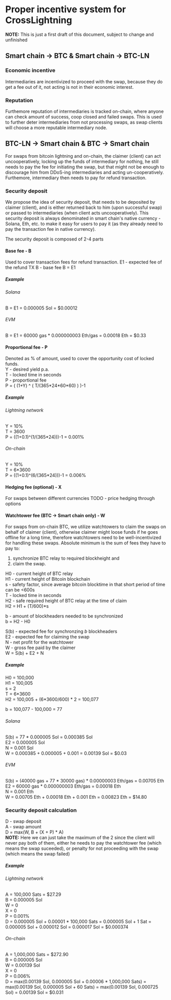 # Proper incentive system for CrossLightning

__NOTE:__ This is just a first draft of this document, subject to change and unfinished

## Smart chain -> BTC & Smart chain -> BTC-LN

### Economic incentive
Intermediaries are incentivized to proceed with the swap, because they do get a fee out of it, not acting is not in their economic interest.

### Reputation
Furthemore reputation of intermediaries is tracked on-chain, where anyone can check amount of success, coop closed and failed swaps. This is used to further deter intermediaries from not processing swaps, as swap clients will choose a more reputable intermediary node.


## BTC-LN -> Smart chain & BTC -> Smart chain
For swaps from bitcoin lightning and on-chain, the claimer (client) can act uncooperatively, locking up the funds of intermediary for nothing, he still needs to pay the fee for initiating the swap, but that might not be enough to discourage him from DDoS-ing intermediaries and acting un-cooperatively. Furthemore, intermediary then needs to pay for refund transaction.

### Security deposit
We propose the idea of security deposit, that needs to be deposited by claimer (client), and is either returned back to him (upon successful swap) or passed to intermediaries (when client acts uncooperatively). This security deposit is always denominated in smart chain's native currency - Solana, Eth, etc. to make it easy for users to pay it (as they already need to pay the transaction fee in native currency).

The security deposit is composed of 2-4 parts

#### Base fee - B

Used to cover transaction fees for refund transaction.
E1 - expected fee of the refund TX
B - base fee
B = E1

##### Example

###### Solana

B = E1 = 0.000005 Sol = $0.00012

###### EVM

B = E1 = 60000 gas \* 0.000000003 Eth/gas = 0.00018 Eth = $0.33  

#### Proportional fee - P

Denoted as % of amount, used to cover the opportunity cost of locked funds.  
Y - desired yield p.a.  
T - locked time in seconds  
P - proportional fee  
P = ( (1+Y) ^ ( T/(365\*24\*60\*60) ) )-1  

##### Example

###### Lightning network

Y = 10%  
T = 3600  
P = ((1+0.1)^(1/(365\*24)))-1 = 0.001%  

###### On-chain

Y = 10%  
T = 6\*3600  
P = ((1+0.1)^(6/(365\*24)))-1 = 0.006%  

#### Hedging fee (optional) - X

For swaps between different currencies
TODO - price hedging through options

#### Watchtower fee (BTC -> Smart chain only) - W

For swaps from on-chain BTC, we utilize watchtowers to claim the swaps on behalf of claimer (client), otherwise claimer might loose funds if he goes offline for a long time, therefore watchtowers need to be well-incentivized for handling these swaps. Absolute minimum is the sum of fees they have to pay to:

1. synchronize BTC relay to required blockheight and  
2. claim the swap.  

H0 - current height of BTC relay  
H1 - current height of Bitcoin blockchain  
s - safety factor, since average bitcoin blocktime in that short period of time can be &lt;600s  
T - locked time in seconds  
H2 - safe required height of BTC relay at the time of claim  
H2 = H1 + (T/600)\*s  

b - amount of blockheaders needed to be synchronized  
b = H2 - H0  

S(b) - expected fee for synchronzing _b_ blockheaders  
E2 - expected fee for claiming the swap  
N - net profit for the watchtower  
W - gross fee paid by the claimer  
W = S(b) + E2 + N  

##### Example

H0 = 100,000  
H1 = 100,005  
s = 2  
T = 6\*3600  
H2 = 100,005 + (6\*3600/600) \* 2 = 100,077  

b = 100,077 - 100,000 = 77  

###### Solana  

S(b) = 77 \* 0.000005 Sol = 0.000385 Sol  
E2 = 0.000005 Sol  
N = 0.001 Sol  
W = 0.000385 + 0.000005 + 0.001 = 0.00139 Sol = $0.03  

###### EVM

S(b) = (40000 gas + 77 \* 30000 gas) \* 0.00000003 Eth/gas = 0.00705 Eth  
E2 = 60000 gas \* 0.000000003 Eth/gas = 0.00018 Eth  
N = 0.001 Eth  
W = 0.00705 Eth + 0.00018 Eth + 0.001 Eth = 0.00823 Eth = $14.80  

### Security deposit calculation  
D - swap deposit  
A - swap amount  
D = max(W, B + (X + P) \* A)  
__NOTE:__ Here we can just take the maximum of the 2 since the client will never pay both of them, either he needs to pay the watchtower fee (which means the swap suceeded), or penalty for not proceeding with the swap (which means the swap failed)

##### Example

###### Lightning network

A = 100,000 Sats = $27.29  
B = 0.000005 Sol  
W = 0  
X = 0  
P = 0.001%  
D = 0.000005 Sol + 0.00001 \* 100,000 Sats = 0.000005 Sol + 1 Sat = 0.000005 Sol + 0.000012 Sol = 0.000017 Sol = $0.000374  

###### On-chain

A = 1,000,000 Sats = $272.90  
B = 0.000005 Sol  
W = 0.00139 Sol  
X = 0  
P = 0.006%  
D = max(0.00139 Sol, 0.000005 Sol + 0.00006 \* 1,000,000 Sats) = max(0.00139 Sol, 0.000005 Sol + 60 Sats) = max(0.00139 Sol, 0.000725 Sol) = 0.00139 Sol = $0.031  

